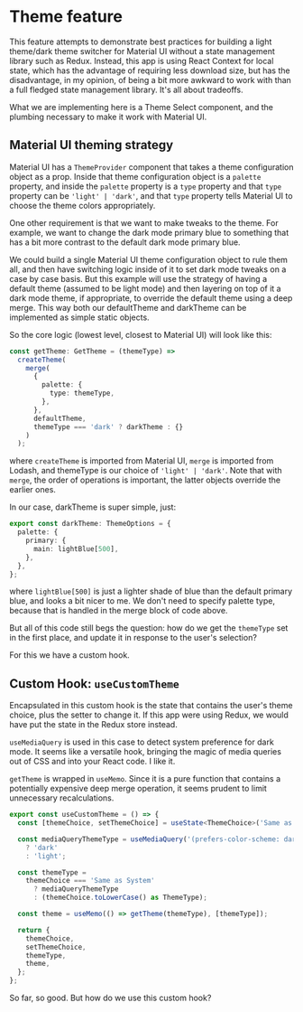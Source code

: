# Theme feature

This feature attempts to demonstrate best practices for building a light theme/dark theme switcher for Material UI without a state management library such as Redux. Instead, this app is using React Context for local state, which has the advantage of requiring less download size, but has the disadvantage, in my opinion, of being a bit more awkward to work with than a full fledged state management library. It's all about tradeoffs.

What we are implementing here is a Theme Select component, and the plumbing necessary to make it work with Material UI.

## Material UI theming strategy

Material UI has a `ThemeProvider` component that takes a theme configuration object as a prop. Inside that theme configuration object is a `palette` property, and inside the `palette` property is a `type` property and that `type` property can be `'light' | 'dark'`, and that `type` property tells Material UI to choose the theme colors appropriately.

One other requirement is that we want to make tweaks to the theme. For example, we want to change the dark mode primary blue to something that has a bit more contrast to the default dark mode primary blue.

We could build a single Material UI theme configuration object to rule them all, and then have switching logic inside of it to set dark mode tweaks on a case by case basis. But this example will use the strategy of having a default theme (assumed to be light mode) and then layering on top of it a dark mode theme, if appropriate, to override the default theme using a deep merge. This way both our defaultTheme and darkTheme can be implemented as simple static objects.

So the core logic (lowest level, closest to Material UI) will look like this:

```ts
const getTheme: GetTheme = (themeType) =>
  createTheme(
    merge(
      {
        palette: {
          type: themeType,
        },
      },
      defaultTheme,
      themeType === 'dark' ? darkTheme : {}
    )
  );
```

where `createTheme` is imported from Material UI, `merge` is imported from Lodash, and themeType is our choice of `'light' | 'dark'`. Note that with `merge`, the order of operations is important, the latter objects override the earlier ones.

In our case, darkTheme is super simple, just:

```ts
export const darkTheme: ThemeOptions = {
  palette: {
    primary: {
      main: lightBlue[500],
    },
  },
};
```

where `lightBlue[500]` is just a lighter shade of blue than the default primary blue, and looks a bit nicer to me. We don't need to specify palette type, because that is handled in the merge block of code above.

But all of this code still begs the question: how do we get the `themeType` set in the first place, and update it in response to the user's selection?

For this we have a custom hook.

## Custom Hook: `useCustomTheme`

Encapsulated in this custom hook is the state that contains the user's theme choice, plus the setter to change it. If this app were using Redux, we would have put the state in the Redux store instead.

`useMediaQuery` is used in this case to detect system preference for dark mode. It seems like a versatile hook, bringing the magic of media queries out of CSS and into your React code. I like it.

`getTheme` is wrapped in `useMemo`. Since it is a pure function that contains a potentially expensive deep merge operation, it seems prudent to limit unnecessary recalculations.

```ts
export const useCustomTheme = () => {
  const [themeChoice, setThemeChoice] = useState<ThemeChoice>('Same as System');

  const mediaQueryThemeType = useMediaQuery('(prefers-color-scheme: dark)')
    ? 'dark'
    : 'light';

  const themeType =
    themeChoice === 'Same as System'
      ? mediaQueryThemeType
      : (themeChoice.toLowerCase() as ThemeType);

  const theme = useMemo(() => getTheme(themeType), [themeType]);

  return {
    themeChoice,
    setThemeChoice,
    themeType,
    theme,
  };
};
```

So far, so good. But how do we use this custom hook?
